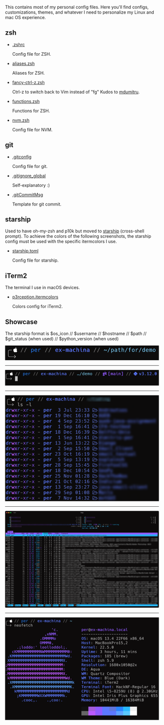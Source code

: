  This contains most of my personal config files. Here you'll find configs, customizations, themes, and whatever I need to personalize my Linux and mac OS experience. 

## zsh
* [.zshrc](/.zshrc)

   Config file for ZSH.

* [aliases.zsh](/aliases.zsh)

   Aliases for ZSH.

* [fancy-ctrl-z.zsh](/fancy-ctrl-z.zsh)

   Ctrl-z to switch back to Vim instead of "fg"
   Kudos to [mdumitru](https://github.com/mdumitru/fancy-ctrl-z).

* [functions.zsh](/functions.zsh)

   Functions for ZSH.

* [nvm.zsh](/nvm.zsh)

   Config file for NVM.

## git
* [.gitconfig](/.gitconfig)

   Config file for git.

* [.gitignore_global](/.gitignore_global)

   Self-explanatory :)

* [.gitCommitMsg](/.gitCommitMsg)
  
  Template for git commit.


## starship
Used to have oh-my-zsh and p10k but moved to [starship](https://starship.rs/) (cross-shell prompt). To achieve the colors of the following screenshots, the starship config must be used with the specific itermcolors I use.

* [starship.toml](/starship.toml)

   Config file for starship.

## iTerm2 
The terminal I use in macOS devices. 

* [p3rception.itermcolors](/p3rception.itermcolors)
  
  Colors config for iTerm2.

## Showcase 
The starship format is $os_icon // $username // $hostname // $path // $git_status (when used) // $python_version (when used)

![](/screenshots/path.png)
<hr>

![](/screenshots/git_python.png)
<hr>

![](/screenshots/ls.png)
<hr>

![](/screenshots/htop.png)
<hr>

![](/screenshots/neofetch.png)